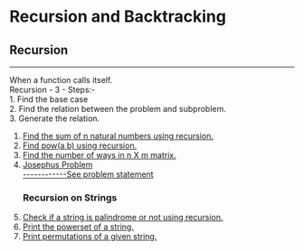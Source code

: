 # Recursion and Backtracking
## Recursion
<hr>
When a function calls itself.
<br>
Recursion - 3 - Steps:-<br>
1. Find the base case
<br>
2. Find the relation between the problem and subproblem.
<br>
3. Generate the relation.

<ol>
<li>
<a href="recursion/sum.cpp">Find the sum of n natural numbers using recursion.</a>
</li>
<li>
<a href="recursion/pow.cpp">Find pow(a,b) using recursion.</a>
</li>
<li>
<a href="recursion/ways.cpp">Find the number of ways in n X m matrix.</a>
</li><li>
<a href="recursion/josephus.cpp">Josephus Problem</a><br><a href="https://www.geeksforgeeks.org/josephus-problem-set-1-a-on-solution/">------------See problem statement</a>
</li>

### Recursion on Strings
<li><a href="recursion/palindrome.cpp">Check if a string is palindrome or not using recursion.</a></li>
<li><a href="recursion/powerset.cpp">Print the powerset of a string.</a></li>
<li><a href="recursion/permutation.cpp">Print permutations of a given string.</a></li>
</ol>

